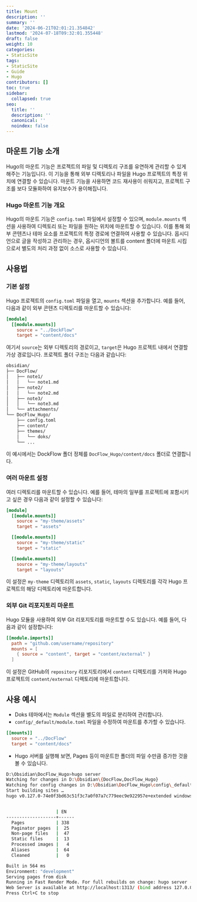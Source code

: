 ```yaml
---
title: Mount
description: ''
summary: ''
date: '2024-06-21T02:01:21.354842'
lastmod: '2024-07-18T09:32:01.355448'
draft: false
weight: 10
categories:
- StaticSite
tags:
- StaticSite
- Guide
- Hugo
contributors: []
toc: true
sidebar:
  collapsed: true
seo:
  title: ''
  description: ''
  canonical: ''
  noindex: false
---
```


## 마운트 기능 소개

Hugo의 마운트 기능은 프로젝트의 파일 및 디렉토리 구조를 유연하게 관리할 수 있게 해주는 기능입니다. 이 기능을 통해 외부 디렉토리나 파일을 Hugo 프로젝트의 특정 위치에 연결할 수 있습니다. 마운트 기능을 사용하면 코드 재사용이 쉬워지고, 프로젝트 구조를 보다 모듈화하여 유지보수가 용이해집니다.

### Hugo 마운트 기능 개요

Hugo의 마운트 기능은 `config.toml` 파일에서 설정할 수 있으며, `module.mounts` 섹션을 사용하여 디렉토리 또는 파일을 원하는 위치에 마운트할 수 있습니다. 이를 통해 외부 콘텐츠나 테마 요소를 프로젝트의 특정 경로에 연결하여 사용할 수 있습니다. 옵시디언으로 글을 작성하고 관리하는 경우, 옵시디언의 볼트를 content 폴더에 마운트 시킴으로서 별도의 처리 과정 없이 소스로 사용할 수 있습니다.

## 사용법

### 기본 설정

Hugo 프로젝트의 `config.toml` 파일을 열고, `mounts` 섹션을 추가합니다. 예를 들어, 다음과 같이 외부 콘텐츠 디렉토리를 마운트할 수 있습니다:

```toml
[module]
  [[module.mounts]]
    source = "../DockFlow"
    target = "content/docs"
```

여기서 `source`는 외부 디렉토리의 경로이고, `target`은 Hugo 프로젝트 내에서 연결할 가상 경로입니다.
프로젝트 폴더 구조는 다음과 같습니다:

```sh
obsidian/
├── DocFlow/
│   ├── note1/
│   │   └── note1.md
│   ├── note2/
│   │   └── note2.md
│   ├── note3/
│   │   └── note3.md
│   └── attachments/
└── DocFlow_Hugo/
    ├── config.toml
    ├── content/
    ├── themes/
    │   └── doks/
    └── ...
```

이 예시에서는 DockFlow 폴더 정체를 `DocFlow_Hugo/content/docs` 폴더로 연결합니다.

### 여러 마운트 설정

여러 디렉토리를 마운트할 수 있습니다. 예를 들어, 테마의 일부를 프로젝트에 포함시키고 싶은 경우 다음과 같이 설정할 수 있습니다:

```toml
[module]
  [[module.mounts]]
    source = "my-theme/assets"
    target = "assets"

  [[module.mounts]]
    source = "my-theme/static"
    target = "static"

  [[module.mounts]]
    source = "my-theme/layouts"
    target = "layouts"
```


이 설정은 `my-theme` 디렉토리의 `assets`, `static`, `layouts` 디렉토리를 각각 Hugo 프로젝트의 해당 디렉토리에 마운트합니다.

### 외부 Git 리포지토리 마운트

Hugo 모듈을 사용하여 외부 Git 리포지토리를 마운트할 수도 있습니다. 예를 들어, 다음과 같이 설정합니다:

```toml
[[module.imports]]
  path = "github.com/username/repository"
  mounts = [
    { source = "content", target = "content/external" }
  ]
```

이 설정은 GitHub의 `repository` 리포지토리에서 `content` 디렉토리를 가져와 Hugo 프로젝트의 `content/external` 디렉토리에 마운트합니다.

## 사용 예시

- Doks 테마에서는 `Module` 섹션을 별도의 파일로 분리하여 관리합니다.
- `config/_default/module.toml` 파일을 수정하여 마운트를 추가할 수 있습니다.

```toml file:config.toml
[[mounts]]
  source = "../DocFlow"
  target = "content/docs"
```

- Hugo 서버를 실행해 보면, Pages 등이 마운트한 폴더의 파일 수만큼 증가한 것을 볼 수 있습니다.

```sh
D:\Obsidian\DocFlow_Hugo>hugo server
Watching for changes in D:\Obsidian\{DocFlow,DocFlow_Hugo}
Watching for config changes in D:\Obsidian\DocFlow_Hugo\config\_default, D:\Obsidian\DocFlow_Hugo\config\_default\menus
Start building sites …
hugo v0.127.0-74e0f3bd63c51f3c7a0f07a7c779eec9e922957e+extended windows/amd64 BuildDate=2024-06-05T10:27:59Z VendorInfo=gohugoio


                   | EN
-------------------+------
  Pages            | 338
  Paginator pages  |  25
  Non-page files   |  47
  Static files     |  13
  Processed images |   4
  Aliases          |  64
  Cleaned          |   0

Built in 564 ms
Environment: "development"
Serving pages from disk
Running in Fast Render Mode. For full rebuilds on change: hugo server --disableFastRender
Web Server is available at http://localhost:1313/ (bind address 127.0.0.1)
Press Ctrl+C to stop
```

